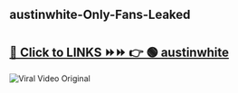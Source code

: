 
 ## austinwhite-Only-Fans-Leaked

# <h2><a href="https://clipsfans.com/austinwhite&ref=git">🔗 Click to LINKS ⏩⏩ 👉 🟢 austinwhite </a></h2>

<a href="https://clipsfans.com/austinwhite&ref=git" rel="nofollow" data-target="animated-image.originalLink"><img src="https://i.ibb.co.com/xMMVF88/686577567.gif" alt="Viral Video Original" style="max-width: 100%; display: inline-block;" data-target="animated-image.originalImage"></a>
